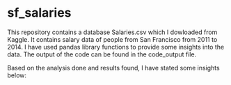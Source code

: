 # sf_salaries
This repository contains a database Salaries.csv which I dowloaded from Kaggle. It contains salary data of people from San Francisco from 2011 to 2014. I have used pandas library functions to provide some insights into the data.
The output of the code can be found in the code_output file.

Based on the analysis done and results found, I have stated some insights below:
